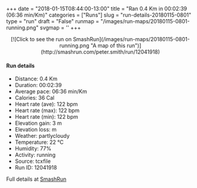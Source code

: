 +++
date = "2018-01-15T08:44:00-13:00"
title = "Ran 0.4 Km in 00:02:39 (06:36 min/Km)"
categories = ["Runs"]
slug = "run-details-20180115-0801"
type = "run"
draft = "False"
runmap = "/images/run-maps/20180115-0801-running.png"
svgmap = '<polyline points="100 3, 85 9, 72 15, 67 18, 61 28, 57 33, 52 37, 45 39, 32 41, 25 42, 19 45, 11 60, 4 70, 2 75, 0 80, 0 86, 1 94, 0 96">'
+++



<!--more-->

<center>
[![Click to see the run on SmashRun](/images/run-maps/20180115-0801-running.png "A map of this run")](http://smashrun.com/peter.smith/run/12041918)
</center>

#### Run details

* Distance: 0.4 Km
* Duration: 00:02:39
* Average pace: 06:36 min/Km
* Calories: 36 Cal
* Heart rate (ave): 122 bpm
* Heart rate (max): 122 bpm
* Heart rate (min): 122 bpm
* Elevation gain: 3 m
* Elevation loss:  m
* Weather: partlycloudy
* Temperature: 22 &deg;C
* Humidity: 77%
* Activity: running
* Source: tcxfile
* Run ID: 12041918

Full details at [SmashRun](http://smashrun.com/peter.smith/run/12041918)